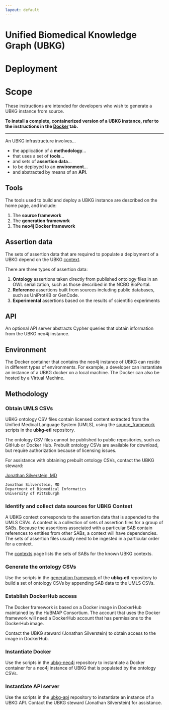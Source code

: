 ```yaml
---
layout: default
---
```


# Unified Biomedical Knowledge Graph (UBKG) 
# Deployment

# Scope

These instructions are intended for developers who wish to generate a UBKG instance from source.

**To install a complete, containerized version of a UBKG instance,
refer to the instructions in the [Docker]((/docker)) tab.**

---

An UBKG infrastructure involves...
- the application of a **methodology**...
- that uses a set of **tools**...
- and sets of **assertion data**...
- to be deployed to an **environment**...
- and abstracted by means of an **API**.

## Tools
The tools used to build and deploy a UBKG instance are described on the home page, and include:
1. The **source framework** 
2. The **generation framework**
3. The **neo4j Docker framework**

## Assertion data
The sets of assertion data that are required to populate a deployment of a UBKG depend on the UBKG [context](/context).

There are three types of assertion data:
1. **Ontology** assertions taken directly from published ontology files in an OWL serialization, such as those described in the NCBO BioPortal.
2. **Reference** assertions built from sources including public databases, such as UniProtKB or GenCode.
3. **Experimental** assertions based on the results of scientific experiments

## API
An optional API server abstracts Cypher queries that obtain information from the UBKG neo4j instance.

## Environment
The Docker container that contains the neo4j instance of UBKG can reside in different types of environments.
For example, a developer can instantiate an instance of a UBKG docker on a local machine. 
The Docker can also be hosted by a Virtual Machine.

## Methodology

### Obtain UMLS CSVs
UBKG ontology CSV files contain licensed content extracted from the Unified Medical Language System (UMLS),
using the [source_framework](https://github.com/x-atlas-consortia/ubkg-etl/tree/main/source_framework) scripts in the **ubkg-etl** repository.

The ontology CSV files cannot be published to public repositories, such as GitHub or Docker Hub. 
Prebuilt ontology CSVs are available for download, but require authorization because of licensing issues.

For assistance with obtaining prebuilt ontology CSVs, contact the UBKG steward:

  [Jonathan Silverstein, MD](mailto:j.c.s@pitt.edu)

      
    Jonathan Silverstein, MD
    Department of Biomedical Informatics
    University of Pittsburgh


### Identify and collect data sources for UBKG Context

A UBKG context corresponds to the assertion data that is appended to the UMLS CSVs.
A context is a collection of sets of assertion files for a group of SABs. Because the assertions associated with a particular SAB
contain references to entities from other SABs, a context will have dependencies. The sets of assertion files usually
need to be ingested in a particular order for a context.

The [contexts](/contexts) page lists the sets of SABs for the known UBKG contexts.

### Generate the ontology CSVs

Use the scripts in the [generation framework](https://github.com/x-atlas-consortia/ubkg-etl/tree/main/generation_framework) of the **ubkg-etl** repository to build a set of ontology CSVs by appending SAB data to the UMLS CSVs.

### Establish DockerHub access

The Docker framework is based on a Docker image in DockerHub maintained by the HuBMAP Consortium.
The account that uses the Docker framework will need a DockerHub account that has permissions to the DockerHub image.

Contact the UBKG steward (Jonathan Silverstein) to obtain access to the image in DockerHub.

### Instantiate Docker
Use the scripts in the [ubkg-neo4j](https://github.com/x-atlas-consortia/ubkg-neo4j) repository to instantiate a Docker container
for a neo4j instance of UBKG that is populated by the ontology CSVs.

### Instantiate API server
Use the scripts in the [ubkg-api](https://github.com/x-atlas-consortia/ubkg-api) repository to instantiate an instance of
a UBKG API. Contact the UBKG steward (Jonathan Silverstein) for assistance.
